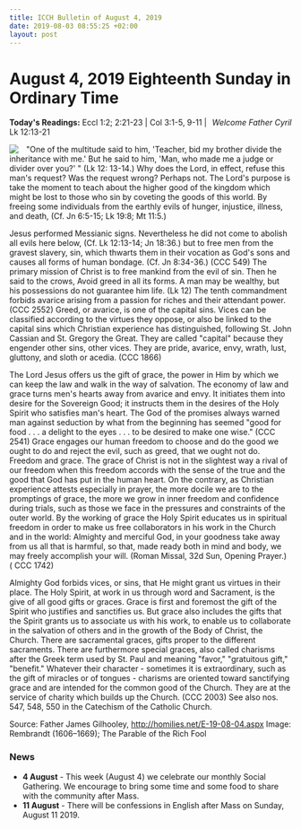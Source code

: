 ```yaml
---
title: ICCH Bulletin of August 4, 2019
date: 2019-08-03 08:55:25 +02:00
layout: post
---
```


# August 4, 2019 Eighteenth Sunday in Ordinary Time
<span style="float: right"><em>Welcome Father Cyril</em></span>
**Today's Readings:** Eccl 1:2; 2:21-23 | Col 3:1-5, 9-11 | Lk 12:13-21


<img style="float: left; margin-right: 1em;" src="https://upload.wikimedia.org/wikipedia/commons/thumb/a/a1/Rembrandt_-_The_Parable_of_the_Rich_Fool.jpg/320px-Rembrandt_-_The_Parable_of_the_Rich_Fool.jpg">

"One of the multitude said to him, 'Teacher, bid my brother divide the inheritance with me.' But he said to him, 'Man, who made me a judge or divider over you?' " (Lk 12: 13-14.) Why does the Lord, in effect, refuse this man's request? Was the request wrong? Perhaps not. The Lord's purpose is take the moment to teach about the higher good of the kingdom which might be lost to those who sin by coveting the goods of this world. By freeing some individuals from the earthly evils of hunger, injustice, illness, and death, (Cf. Jn 6:5-15; Lk 19:8; Mt 11:5.) 

Jesus performed Messianic signs. Nevertheless he did not come to abolish all evils here below, (Cf. Lk 12:13-14; Jn 18:36.) but to free men from the gravest slavery, sin, which thwarts them in their vocation as God's sons and causes all forms of human bondage. (Cf. Jn 8:34-36.) (CCC 549) The primary mission of Christ is to free mankind from the evil of sin. Then he said to the crows, Avoid greed in all its forms. A man may be wealthy, but his possessions do not guarantee him life. (Lk 12) The tenth commandment forbids avarice arising from a passion for riches and their attendant power. (CCC 2552) Greed, or avarice, is one of the capital sins. Vices can be classified according to the virtues they oppose, or also be linked to the capital sins which Christian experience has distinguished, following St. John Cassian and St. Gregory the Great. They are called "capital" because they engender other sins, other vices. They are pride, avarice, envy, wrath, lust, gluttony, and sloth or acedia. (CCC 1866) 

The Lord Jesus offers us the gift of grace, the power in Him by which we can keep the law and walk in the way of salvation. The economy of law and grace turns men's hearts away from avarice and envy. It initiates them into desire for the Sovereign Good; it instructs them in the desires of the Holy Spirit who satisfies man's heart. The God of the promises always warned man against seduction by what from the beginning has seemed "good for food . . . a delight to the eyes . . . to be desired to make one wise." (CCC 2541) Grace engages our human freedom to choose and do the good we ought to do and reject the evil, such as greed, that we ought not do. Freedom and grace. The grace of Christ is not in the slightest way a rival of our freedom when this freedom accords with the sense of the true and the good that God has put in the human heart. On the contrary, as Christian experience attests especially in prayer, the more docile we are to the promptings of grace, the more we grow in inner freedom and confidence during trials, such as those we face in the pressures and constraints of the outer world. By the working of grace the Holy Spirit educates us in spiritual freedom in order to make us free collaborators in his work in the Church and in the world: Almighty and merciful God, in your goodness take away from us all that is harmful, so that, made ready both in mind and body, we may freely accomplish your will. (Roman Missal, 32d Sun, Opening Prayer.) ( CCC 1742) 

Almighty God forbids vices, or sins, that He might grant us virtues in their place. The Holy Spirit, at work in us through word and Sacrament, is the give of all good gifts or graces. Grace is first and foremost the gift of the Spirit who justifies and sanctifies us. But grace also includes the gifts that the Spirit grants us to associate us with his work, to enable us to collaborate in the salvation of others and in the growth of the Body of Christ, the Church. There are sacramental graces, gifts proper to the different sacraments. There are furthermore special graces, also called charisms after the Greek term used by St. Paul and meaning "favor," "gratuitous gift," "benefit." Whatever their character - sometimes it is extraordinary, such as the gift of miracles or of tongues - charisms are oriented toward sanctifying grace and are intended for the common good of the Church. They are at the service of charity which builds up the Church. (CCC 2003) See also nos. 547, 548, 550 in the Catechism of the Catholic Church. 

Source: Father James Gilhooley, http://homilies.net/E-19-08-04.aspx
Image: Rembrandt (1606–1669); The Parable of the Rich Fool

### News 

* **4 August** - This week (August 4) we celebrate our monthly Social Gathering. We encourage to bring some time and some food to share with the community after Mass.
* **11 August** - There will be confessions in English after Mass on Sunday, August 11 2019.
